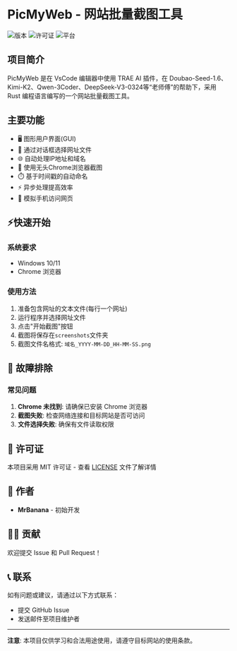 # PicMyWeb - 网站批量截图工具

![版本](https://img.shields.io/badge/版本-0.2.0-blue.svg)
![许可证](https://img.shields.io/badge/许可证-MIT-green.svg)
![平台](https://img.shields.io/badge/平台-Windows-blue.svg)

## 项目简介

PicMyWeb 是在 VsCode 编辑器中使用 TRAE AI 插件，在 Doubao-Seed-1.6、Kimi-K2、Qwen-3Coder、DeepSeek-V3-0324等“老师傅”的帮助下，采用 Rust 编程语言编写的一个网站批量截图工具。

## 主要功能

- 🖥️ 图形用户界面(GUI)
- 📁 通过对话框选择网址文件
- 🌐 自动处理IP地址和域名
- 📸 使用无头Chrome浏览器截图
- ⏱️ 基于时间戳的自动命名
- ⚡ 异步处理提高效率
- 📲 模拟手机访问网页

## ⚡快速开始

### 系统要求
- Windows 10/11
- Chrome 浏览器

### 使用方法

1. 准备包含网址的文本文件(每行一个网址)
2. 运行程序并选择网址文件
3. 点击"开始截图"按钮
4. 截图将保存在`screenshots`文件夹
5. 截图文件名格式: `域名_YYYY-MM-DD_HH-MM-SS.png`

## 🐛 故障排除

### 常见问题
1. **Chrome 未找到**: 请确保已安装 Chrome 浏览器
2. **截图失败**: 检查网络连接和目标网站是否可访问
3. **文件选择失败**: 确保有文件读取权限

## 📄 许可证

本项目采用 MIT 许可证 - 查看 [LICENSE](LICENSE) 文件了解详情

## 👥 作者

- **MrBanana** - 初始开发

## 🙋‍♂️ 贡献

欢迎提交 Issue 和 Pull Request！

## 📞 联系

如有问题或建议，请通过以下方式联系：
- 提交 GitHub Issue
- 发送邮件至项目维护者

---

**注意**: 本项目仅供学习和合法用途使用，请遵守目标网站的使用条款。
